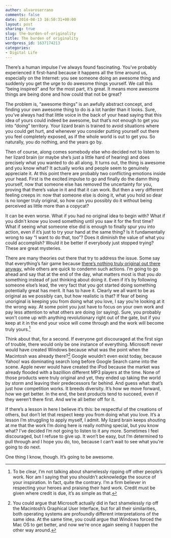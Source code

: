 ```yaml
---
author: alvaroserrano
comments: false
date: 2014-08-13 16:50:31+00:00
layout: post
sharing: true
slug: the-burden-of-originality
title: The burden of originality
wordpress_id: 1637174213
categories:
- Digital Life
---
```


There’s a human impulse I’ve always found fascinating. You’ve probably experienced it first-hand because it happens all the time around us, especially on the Internet: you see someone doing an awesome thing and suddenly you get the urge to do awesome things yourself. We call this “being inspired” and for the most part, it’s great. It means more awesome things are being done and how could that not be great?

The problem is, “awesome things” is an awfully abstract concept, and finding your own awesome thing to do is a lot harder than it looks. Sure, you’ve always had that little voice in the back of your head saying that this idea of yours could indeed be awesome, but that’s not enough to get you into “doing” territory. Your lizard brain is trained to avoid situations where you could get hurt, and whenever you consider putting yourself out there you feel completely exposed, as if the whole world is out to get you. So naturally, you do nothing, and the years go by.

Then of course, along comes somebody else who decided not to listen to her lizard brain (or maybe she’s just a little hard of hearing) and does precisely what you wanted to do all along. It turns out, the thing is awesome and you know what? It actually works and people seem to genuinely appreciate it. At this point there are probably two conflicting emotions inside your head. First is the excited impulse to go and finally do the damn thing yourself, now that someone else has removed the uncertainty for you, proving that there’s value in it and that it can work. But then a very different feeling creeps in: now that someone else is doing it, what you hold so dear is no longer truly original, so how can you possibly do it without being perceived as little more than a copycat?

It can be even worse. What if you had no original idea to begin with? What if you didn't know you loved something until you saw it for the first time? What if seeing what someone else did is enough to finally spur you into action, even if it’s just to try your hand at the same thing? Is it fundamentally wrong to say “I want to do that, too”? Does it diminish the value of what you could accomplish? Would it be better if everybody just stopped trying? These are great mysteries.

There are many theories out there that try to address the issue. Some say that everything’s fair game because [there’s nothing truly original out there anyway](http://everythingisaremix.info), while others are quick to condemn such actions. I’m going to go ahead and say that at the end of the day, what matters most is that you _do_ something instead of just thinking about doing it. Even if it’s by following someone else’s lead, the very fact that you got started doing something potentially great has merit. It has to have it. Clearly we all want to be as original as we possibly can, but how realistic is that? If fear of being unoriginal is keeping you from doing what you love, I say you’re looking at it the wrong way. At some point you just have to focus on your own work and pay less attention to what others are doing (or saying). Sure, you probably won't come up with anything revolutionary right out of the gate, but if you keep at it in the end your voice will come through and the work will become truly yours.[^1]

[^1]: To be clear, I’m not talking about shamelessly ripping off other people’s work. Nor am I saying that you shouldn’t acknowledge the source of your inspiration. In fact, quite the contrary. I’m a firm believer in respecting your heroes and praising their hard work. Credit must be given where credit is due, it’s as simple as that.

Think about that, for a second. If everyone got discouraged at the first sign of trouble, there would only be one instance of everything. Microsoft never would have created Windows because what was the point when the Macintosh was already there?[^2] Google wouldn’t even exist today, because Yahoo! was dominating search long before Google Search came into the scene. Apple never would have created the iPod because the market was already flooded with a bazillion different MP3 players at the time. None of those products were truly original and yet, they ended up taking the world by storm and leaving their predecessors far behind. And guess what: that’s just how competition works. It breeds diversity. It’s how we move forward, how we get better. In the end, the best products tend to succeed, even if they weren’t there first. And we’re all better off for it.

[^2]: You could argue that Microsoft actually did in fact shamelessly rip off the Macintosh’s Graphical User Interface, but for all their similarities, both operating systems are profoundly different interpretations of the same idea. At the same time, you could argue that Windows forced the Mac OS to get better, and now we’re once again seeing it happen the other way around.

If there’s a lesson in here I believe it’s this: be respectful of the creations of others, but don’t let that respect keep you from doing what you love. It’s a lesson I’m struggling to apply myself, I admit. My lizard brain keeps shouting at me that the work I’m doing here is really nothing special, but you know what? I’ve decided I’m not going to listen to it any more. Sometimes I feel discouraged, but I refuse to give up. It won’t be easy, but I’m determined to pull through and I hope you do, too, because I can’t wait to see what you're going to do next.

One thing I know, though. It’s going to be awesome.
